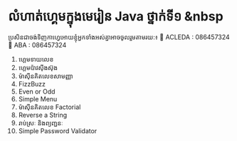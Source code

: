 # លំហាត់ហ្គេមក្នុងមេរៀន Java ថ្នាក់ទី១ &nbsp
ប្រសិនជាចង់ទិញកាហ្វេអោយខ្ញុំអ្នកទាំងអស់គ្នាអាចចូលរួមតាមរយ:៖
🏦 ACLEDA : 086457324 
🏦 ABA    : 086457324

1. ហ្គេមទាយលេខ
2. ហ្គេមប៉ាវស៊ីងស៊ុង
3. ម៉ាស៊ីនគិតលេខសាមញ្ញា
4. FizzBuzz
5. Even or Odd
6. Simple Menu
7. ម៉ាស៊ីនគិតលេខ Factorial
8. Reverse a String
9. រាប់ស្រៈ និងព្យញ្ជនៈ
10. Simple Password Validator
